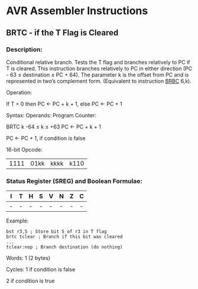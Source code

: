 AVR Assembler Instructions
==========================

BRTC - if the T Flag is Cleared
-------------------------------

### <a href="" id="N13C1F"></a> Description:

Conditional relative branch. Tests the T flag and branches relatively to PC if T is cleared. This instruction branches relatively to PC in either direction (PC - 63 ≤ destination ≤ PC + 64). The parameter k is the offset from PC and is represented in two’s complement form. (Equivalent to instruction <a href="avrassembler.wb_BRBC.html" class="xref" title="BRBC - Branch if Bit in SREG is Cleared">BRBC</a> 6,k).

Operation:

If T = 0 then PC ← PC + k + 1, else PC ← PC + 1

Syntax: Operands: Program Counter:

BRTC k -64 ≤ k ≤ +63 PC ← PC + k + 1

PC ← PC + 1, if condition is false

16-bit Opcode:

|      |      |      |      |
|------|------|------|------|
| 1111 | 01kk | kkkk | k110 |

### <a href="" id="N13C58"></a> Status Register (SREG) and Boolean Formulae:

| I   | T   | H   | S   | V   | N   | Z   | C   |
|-----|-----|-----|-----|-----|-----|-----|-----|
| -   | -   | -   | -   | -   | -   | -   | -   |

Example:

``` programlisting
bst r3,5 ; Store bit 5 of r3 in T flag
brtc tclear ; Branch if this bit was cleared
...
tclear:nop ; Branch destination (do nothing)
```

Words: 1 (2 bytes)

Cycles: 1 if condition is false

2 if condition is true
